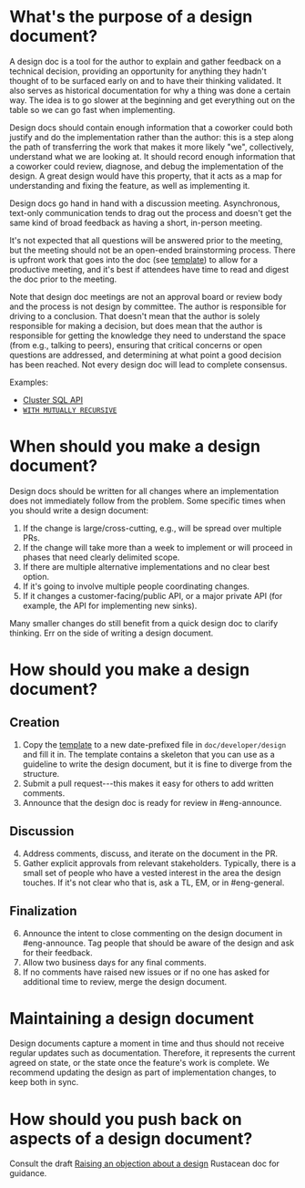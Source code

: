 
# What's the purpose of a design document?

A design doc is a tool for the author to explain and gather feedback on a technical
decision, providing an opportunity for anything they hadn't thought of to be
surfaced early on and to have their thinking validated. It also serves as
historical documentation for why a thing was done a certain way. The idea is to
go slower at the beginning and get everything out on the table so we can go
fast when implementing.

Design docs should contain enough information that a coworker could both justify and do the implementation rather than the author: this is a step along the path of transferring the work that makes it more likely "we", collectively, understand what we are looking at.
It should record enough information that a coworker could review, diagnose, and debug the implementation of the design.
A great design would have this property, that it acts as a map for understanding and fixing the feature, as well as implementing it.

Design docs go hand in hand with a discussion meeting. Asynchronous,
text-only communication tends to drag out the process and doesn't get the
same kind of broad feedback as having a short, in-person meeting.

It's not expected that all questions will be answered prior to the meeting,
but the meeting should not be an open-ended brainstorming process. There is
upfront work that goes into the doc (see [template](./00000000_template.md)) to allow for a productive
meeting, and it's best if attendees have time to read and digest the doc
prior to the meeting.

Note that design doc meetings are not an approval board or review body and the
process is not design by committee. The author is responsible for driving to
a conclusion. That doesn't mean that the author is solely responsible for
making a decision, but does mean that the author is responsible for getting
the knowledge they need to understand the space (from e.g., talking to peers),
ensuring that critical concerns or open questions are addressed, and
determining at what point a good decision has been reached. Not every design
doc will lead to complete consensus.

Examples:
* [Cluster SQL API](https://github.com/MaterializeInc/materialize/pull/10680)
* [`WITH MUTUALLY RECURSIVE`](https://github.com/MaterializeInc/materialize/pull/16445)

# When should you make a design document?

Design docs should be written for all changes where an implementation does not immediately follow from the problem.
Some specific times when you should write a design document:
1. If the change is large/cross-cutting, e.g., will be spread over multiple PRs.
2. If the change will take more than a week to implement or will proceed in phases that need clearly delimited scope.
3. If there are multiple alternative implementations and no clear best option.
4. If it's going to involve multiple people coordinating changes.
5. If it changes a customer-facing/public API, or a major private API (for example, the API for implementing new sinks).

Many smaller changes do still benefit from a quick design doc to clarify thinking.
Err on the side of writing a design document.

# How should you make a design document?

## Creation
1. Copy the [template](./00000000_template.md) to a new date-prefixed file in `doc/developer/design` and fill it in.
   The template contains a skeleton that you can use as a guideline to write the design document, but it is fine to diverge from the structure.
2. Submit a pull request---this makes it easy for others to add written comments.
3. Announce that the design doc is ready for review in #eng-announce.

## Discussion
4. Address comments, discuss, and iterate on the document in the PR.
5. Gather explicit approvals from relevant stakeholders.
   Typically, there is a small set of people who have a vested interest in the area the design touches.
   If it's not clear who that is, ask a TL, EM, or in #eng-general.

## Finalization
6. Announce the intent to close commenting on the design document in #eng-announce.
   Tag people that should be aware of the design and ask for their feedback.
7. Allow two business days for any final comments.
8. If no comments have raised new issues or if no one has asked for additional time to review, merge the design document.

# Maintaining a design document

Design documents capture a moment in time and thus should not receive regular updates such as documentation.
Therefore, it represents the current agreed on state, or the state once the feature's work is complete.
We recommend updating the design as part of implementation changes, to keep both in sync.

# How should you push back on aspects of a design document?

Consult the draft [Raising an objection about a design](https://rustacean-principles.netlify.app/how_to_rustacean/show_up/raising_an_objection.html) Rustacean doc for guidance.
